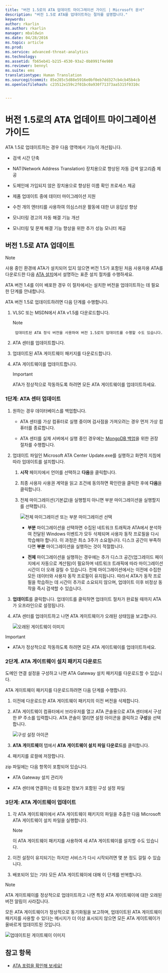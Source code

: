 ```yaml
---
title: "버전 1.5로의 ATA 업데이트 마이그레이션 가이드 | Microsoft 문서"
description: "버전 1.5로 ATA를 업데이트하는 절차를 설명합니다."
keywords: 
author: rkarlin
ms.author: rkarlin
manager: mbaldwin
ms.date: 04/28/2016
ms.topic: article
ms.prod: 
ms.service: advanced-threat-analytics
ms.technology: 
ms.assetid: fb65eb41-b215-4530-93a2-0b8991f4e980
ms.reviewer: bennyl
ms.suite: ems
translationtype: Human Translation
ms.sourcegitcommit: 85e285c5d88e5916e0bf0eb7dd327cb4cb45b4cb
ms.openlocfilehash: c23512e159c2f01bc0a930f71373aa5315f0310c


---
```


# <a name="ata-update-to-15-migration-guide"></a>버전 1.5로의 ATA 업데이트 마이그레이션 가이드
ATA 1.5로 업데이트하는 경우 다음 영역에서 기능이 개선됩니다.

-   검색 시간 단축

-   NAT(Network Address Translation) 장치용으로 향상된 자동 검색 알고리즘 제공

-   도메인에 가입되지 않은 장치용으로 향상된 이름 확인 프로세스 제공

-   제품 업데이트 중에 데이터 마이그레이션 지원

-   수천 개의 엔터티를 사용하여 의심스러운 활동에 대한 UI 응답성 향상

-   모니터링 경고의 자동 해결 기능 개선

-   모니터링 및 문제 해결 기능 향상을 위한 추가 성능 모니터 제공

## <a name="updating-ata-to-version-15"></a>버전 1.5로 ATA 업데이트
> [!NOTE]
> 사용 중인 환경에 ATA가 설치되어 있지 않으면 버전 1.5가 포함된 처음 사용자용 ATA를 다운로드한 다음 [ATA 설치](/advanced-threat-analytics/deploy-use/install-ata)에서 설명하는 표준 설치 절차를 수행하세요.

ATA 버전 1.4를 이미 배포한 경우 이 절차에서는 설치한 버전을 업데이트하는 데 필요한 단계를 안내합니다.

ATA 버전 1.5로 업데이트하려면 다음 단계를 수행합니다.

1.  VLSC 또는 MSDN에서 ATA v1.5를 다운로드합니다.
      > [!NOTE]
         업데이트된 ATA 정식 버전을 사용하여 버전 1.5로의 업데이트를 수행할 수도 있습니다.


2.  ATA 센터를 업데이트합니다.

3.  업데이트된 ATA 게이트웨이 패키지를 다운로드합니다.

4.  ATA 게이트웨이를 업데이트합니다.

    > [!IMPORTANT]
    > ATA가 정상적으로 작동하도록 하려면 모든 ATA 게이트웨이를 업데이트하세요.

### <a name="step-1-update-the-ata-center"></a>1단계: ATA 센터 업데이트

1.  원하는 경우 데이터베이스를 백업합니다.

    -   ATA 센터를 가상 컴퓨터로 실행 중이며 검사점을 가져오려는 경우 먼저 가상 컴퓨터를 종료합니다.

    -   ATA 센터를 실제 서버에서 실행 중인 경우에는 [MongoDB 백업](https://docs.mongodb.org/manual/core/backups/)을 위한 권장 절차를 수행합니다.

2.  업데이트 파일인 Microsoft ATA Center Update.exe를 실행하고 화면의 지침에 따라 업데이트를 설치합니다.

    1.  **시작** 페이지에서 언어를 선택하고 **다음**을 클릭합니다.

    2.  최종 사용자 사용권 계약을 읽고 조건에 동의하면 확인란을 클릭한 후에 **다음**을 클릭합니다.

    3.  전체 마이그레이션(기본값)을 실행할지 아니면 부분 마이그레이션을 실행할지를 선택합니다.

        ![전체 마이그레이션 또는 부분 마이그레이션 선택](media/ATA-center-fullpartial.png)

        -   **부분** 마이그레이션을 선택하면 수집된 네트워크 트래픽과 ATA에서 분석하여 전달된 Windows 이벤트가 모두 삭제되며 사용자 동작 프로필을 다시 학습해야 합니다. 이 과정은 최소 3주가 소요됩니다. 디스크 공간이 부족하다면 **부분** 마이그레이션을 실행하는 것이 적절합니다.

        -   **전체** 마이그레이션을 실행하는 경우에는 추가 디스크 공간(업그레이드 페이지에서 자동으로 계산됨)이 필요하며 네트워크 트래픽에 따라 마이그레이션 시간이 더 오래 걸릴 수 있습니다. 전체 마이그레이션에서는 이전에 수집한 모든 데이터와 사용자 동작 프로필이 유지됩니다. 따라서 ATA가 동작 프로필을 학습하는 데 시간이 추가로 소요되지 않으며, 업데이트 이후 비정상 동작을 즉시 검색할 수 있습니다.

3.  **업데이트**를 클릭합니다. 업데이트를 클릭하면 업데이트 절차가 완료될 때까지 ATA가 오프라인으로 설정됩니다.

4.  ATA 센터를 업데이트하고 나면 ATA 게이트웨이가 오래된 상태임을 보고합니다.

    ![오래된 게이트웨이 이미지](media/ATA-center-outdated.png)

> [!IMPORTANT]
> - ATA가 정상적으로 작동하도록 하려면 모든 ATA 게이트웨이를 업데이트하세요.

### <a name="step-2-download-the-ata-gateway-setup-package"></a>2단계. ATA 게이트웨이 설치 패키지 다운로드
도메인 연결 설정을 구성하고 나면 ATA Gateway 설치 패키지를 다운로드할 수 있습니다.

ATA 게이트웨이 패키지를 다운로드하려면 다음 단계를 수행합니다.

1.  이전에 다운로드한 ATA 게이트웨이 패키지의 이전 버전을 삭제합니다.

2.  ATA 게이트웨이 컴퓨터에서 브라우저를 열고 ATA 콘솔용으로 ATA 센터에서 구성한 IP 주소를 입력합니다. ATA 콘솔이 열리면 설정 아이콘을 클릭하고 **구성**을 선택합니다.

    ![구성 설정 아이콘](media/ATA-config-icon.JPG)

3.  **ATA 게이트웨이** 탭에서 **ATA 게이트웨이 설치 파일 다운로드**를 클릭합니다.

4.  패키지를 로컬에 저장합니다.

zip 파일에는 다음 항목이 포함되어 있습니다.

-   ATA Gateway 설치 관리자

-   ATA 센터에 연결하는 데 필요한 정보가 포함된 구성 설정 파일

### <a name="step-3-update-the-ata-gateways"></a>3단계: ATA 게이트웨이 업데이트

1.  각 ATA 게이트웨이에서 ATA 게이트웨이 패키지의 파일을 추출한 다음 Microsoft ATA 게이트웨이 설치 파일을 실행합니다.

    > [!NOTE]
    > 이 ATA 게이트웨이 패키지를 사용하여 새 ATA 게이트웨이를 설치할 수도 있습니다.

2.  이전 설정이 유지되기는 하지만 서비스가 다시 시작되려면 몇 분 정도 걸릴 수 있습니다.

3.  배포되어 있는 기타 모든 ATA 게이트웨이에 대해 이 단계를 반복합니다.

> [!NOTE]
> ATA 게이트웨이를 정상적으로 업데이트하고 나면 특정 ATA 게이트웨이에 대한 오래된 버전 알림이 사라집니다.

모든 ATA 게이트웨이가 정상적으로 동기화됨을 보고하며, 업데이트된 ATA 게이트웨이 패키지를 사용할 수 있다는 메시지가 더 이상 표시되지 않으면 모든 ATA 게이트웨이가 올바르게 업데이트된 것입니다.

![업데이트된 게이트웨이 이미지](media/ATA-gw-updated.png)

## <a name="see-also"></a>참고 항목

- [ATA 포럼을 확인해 보세요!](https://social.technet.microsoft.com/Forums/security/home?forum=mata)



<!--HONumber=Jan17_HO1-->


